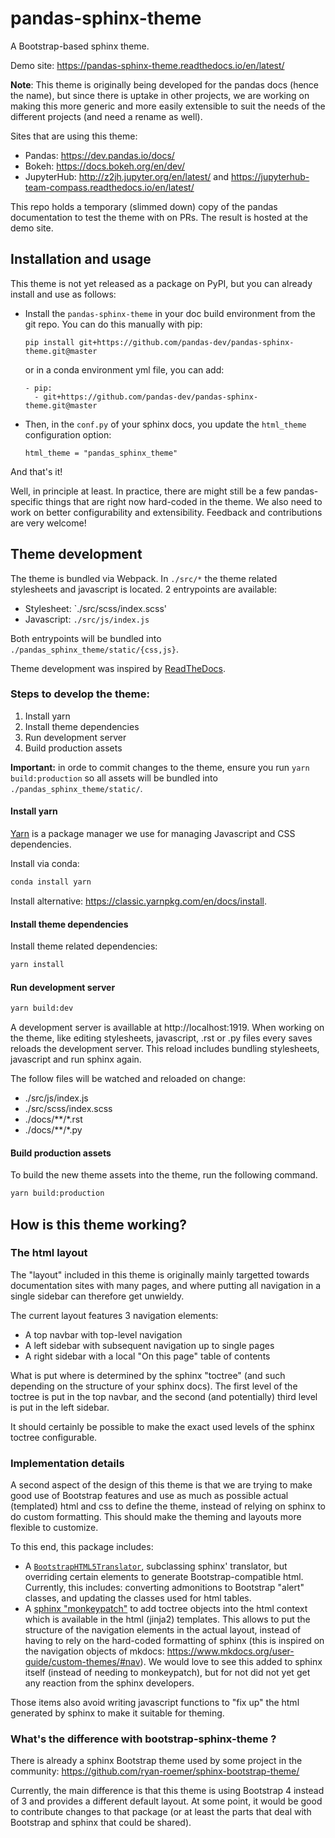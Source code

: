 # pandas-sphinx-theme

A Bootstrap-based sphinx theme.

Demo site: https://pandas-sphinx-theme.readthedocs.io/en/latest/

**Note**: This theme is originally being developed for the pandas docs (hence the name),
but since there is uptake in other projects, we are working on making this more
generic and more easily extensible to suit the needs of the different projects
(and need a rename as well).

Sites that are using this theme:

- Pandas: https://dev.pandas.io/docs/
- Bokeh: https://docs.bokeh.org/en/dev/
- JupyterHub: http://z2jh.jupyter.org/en/latest/ and https://jupyterhub-team-compass.readthedocs.io/en/latest/

This repo holds a temporary (slimmed down) copy of the pandas documentation to
test the theme with on PRs. The result is hosted at the demo site.

## Installation and usage

This theme is not yet released as a package on PyPI, but you can already install
and use as follows:

- Install the `pandas-sphinx-theme` in your doc build environment from the git
  repo. You can do this manually with pip:

  ```
  pip install git+https://github.com/pandas-dev/pandas-sphinx-theme.git@master
  ```

  or in a conda environment yml file, you can add:

  ```
  - pip:
    - git+https://github.com/pandas-dev/pandas-sphinx-theme.git@master
  ```

- Then, in the `conf.py` of your sphinx docs, you update the `html_theme`
  configuration option:

  ```
  html_theme = "pandas_sphinx_theme"
  ```

And that's it!

Well, in principle at least. In practice, there are might still be a few
pandas-specific things that are right now hard-coded in the theme. We also need
to work on better configurability and extensibility. Feedback and contributions
are very welcome!

## Theme development

The theme is bundled via Webpack. In `./src/*` the theme related stylesheets and javascript is located. 2 entrypoints are available:

- Stylesheet: `./src/scss/index.scss'
- Javascript: `./src/js/index.js`

Both entrypoints will be bundled into `./pandas_sphinx_theme/static/{css,js}`.

Theme development was inspired by [ReadTheDocs](https://github.com/readthedocs/sphinx_rtd_theme).

### Steps to develop the theme:

1. Install yarn
2. Install theme dependencies
3. Run development server
4. Build production assets

**Important:** in orde to commit changes to the theme, ensure you run `yarn build:production` so all assets will be bundled into `./pandas_sphinx_theme/static/`.

#### Install yarn

[Yarn](https://yarnpkg.com) is a package manager we use for managing Javascript and CSS dependencies.

Install via conda:

```bash
conda install yarn
```

Install alternative: https://classic.yarnpkg.com/en/docs/install.

#### Install theme dependencies

Install theme related dependencies:

```bash
yarn install
```

#### Run development server

```bash
yarn build:dev
```

A development server is availlable at http://localhost:1919. When working on the theme, like editing stylesheets, javascript, .rst or .py files every saves reloads the development server. This reload includes bundling stylesheets, javascript and run sphinx again.

The follow files will be watched and reloaded on change:

- ./src/js/index.js
- ./src/scss/index.scss
- ./docs/\*\*/\*.rst
- ./docs/\*\*/\*.py

#### Build production assets

To build the new theme assets into the theme, run the following command.

```bash
yarn build:production
```

## How is this theme working?

### The html layout

The "layout" included in this theme is originally mainly targetted towards
documentation sites with many pages, and where putting all navigation in a
single sidebar can therefore get unwieldy.

The current layout features 3 navigation elements:

- A top navbar with top-level navigation
- A left sidebar with subsequent navigation up to single pages
- A right sidebar with a local "On this page" table of contents

What is put where is determined by the sphinx "toctree" (and such depending on
the structure of your sphinx docs). The first level of the toctree is put in the
top navbar, and the second (and potentially) third level is put in the left
sidebar.

It should certainly be possible to make the exact used levels of the sphinx
toctree configurable.

### Implementation details

A second aspect of the design of this theme is that we are trying to make good
use of Bootstrap features and use as much as possible actual (templated) html
and css to define the theme, instead of relying on sphinx to do custom
formatting. This should make the theming and layouts more flexible to customize.

To this end, this package includes:

- A [`BootstrapHTML5Translator`](./pandas_sphinx_theme/bootstrap_html_translator.py),
  subclassing sphinx' translator, but overriding certain elements to generate
  Bootstrap-compatible html. Currently, this includes: converting admonitions to
  Bootstrap "alert" classes, and updating the classes used for html tables.
- A [sphinx "monkeypatch"](./pandas_sphinx_theme/__init__.py) to add toctree
  objects into the html context which is available in the html (jinja2)
  templates. This allows to put the structure of the navigation elements in the
  actual layout, instead of having to rely on the hard-coded formatting of
  sphinx (this is inspired on the navigation objects of mkdocs:
  https://www.mkdocs.org/user-guide/custom-themes/#nav). We would love to see
  this added to sphinx itself (instead of needing to monkeypatch), but for not
  did not yet get any reaction from the sphinx developers.

Those items also avoid writing javascript functions to "fix up" the html
generated by sphinx to make it suitable for theming.

### What's the difference with bootstrap-sphinx-theme ?

There is already a sphinx Bootstrap theme used by some project in the community:
https://github.com/ryan-roemer/sphinx-bootstrap-theme/

Currently, the main difference is that this theme is using Bootstrap 4 instead
of 3 and provides a different default layout. At some point, it would be good to
contribute changes to that package (or at least the parts that deal with
Bootstrap and sphinx that could be shared).
